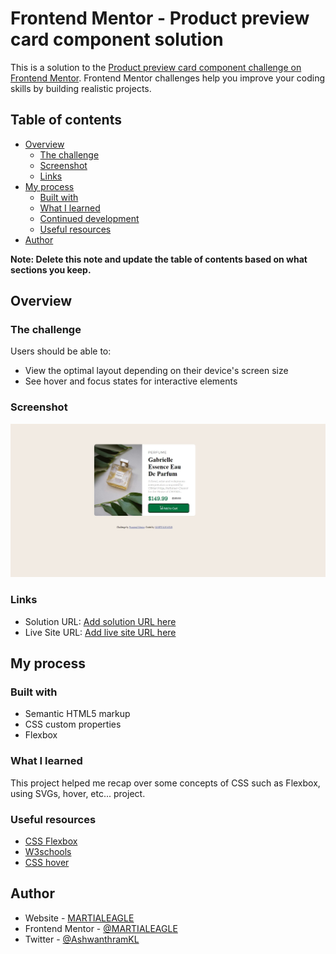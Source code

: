 # Frontend Mentor - Product preview card component solution

This is a solution to the [Product preview card component challenge on Frontend Mentor](https://www.frontendmentor.io/challenges/product-preview-card-component-GO7UmttRfa). Frontend Mentor challenges help you improve your coding skills by building realistic projects. 

## Table of contents

- [Overview](#overview)
  - [The challenge](#the-challenge)
  - [Screenshot](#screenshot)
  - [Links](#links)
- [My process](#my-process)
  - [Built with](#built-with)
  - [What I learned](#what-i-learned)
  - [Continued development](#continued-development)
  - [Useful resources](#useful-resources)
- [Author](#author)

**Note: Delete this note and update the table of contents based on what sections you keep.**

## Overview

### The challenge

Users should be able to:

- View the optimal layout depending on their device's screen size
- See hover and focus states for interactive elements

### Screenshot

<img src="./images/screenshot.jpg" alt="preview of website">

### Links

- Solution URL: [Add solution URL here](https://your-solution-url.com)
- Live Site URL: [Add live site URL here](https://your-live-site-url.com)

## My process

### Built with

- Semantic HTML5 markup
- CSS custom properties
- Flexbox


### What I learned

This project helped me recap over some concepts of CSS such as Flexbox, using SVGs, hover, etc... project. 

### Useful resources

- [CSS Flexbox](https://css-tricks.com/snippets/css/a-guide-to-flexbox/)
- [W3schools](https://www.w3schools.com/html/html_css.asp)
- [CSS hover](https://www.w3schools.com/csSref/sel_hover.asp)
## Author

- Website - [MARTIALEAGLE](https://www.your-site.com)
- Frontend Mentor - [@MARTIALEAGLE](https://www.frontendmentor.io/profile/MARTIALEAGLE)
- Twitter - [@AshwanthramKL](https://www.twitter.com/AshwanthramKL)
